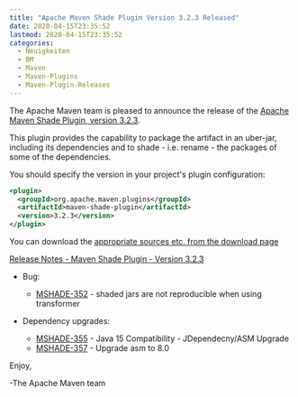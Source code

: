 ```yaml
---
title: "Apache Maven Shade Plugin Version 3.2.3 Released"
date: 2020-04-15T23:35:52
lastmod: 2020-04-15T23:35:52
categories:
  - Neuigkeiten
  - BM
  - Maven
  - Maven-Plugins
  - Maven-Plugin-Releases
---
```

The Apache Maven team is pleased to announce the release of the [Apache
Maven Shade Plugin, version 3.2.3](https://maven.apache.org/plugins/maven-shade-plugin/).

This plugin provides the capability to package the artifact in an uber-jar,
including its dependencies and to shade - i.e. rename - the packages of some of
the dependencies.

You should specify the version in your project's plugin configuration:

```xml
<plugin>
  <groupId>org.apache.maven.plugins</groupId>
  <artifactId>maven-shade-plugin</artifactId>
  <version>3.2.3</version>
</plugin>
```

You can download the [appropriate sources etc. from the download page][download-page]

<!-- more -->

 
[Release Notes - Maven Shade Plugin - Version 3.2.3](https://issues.apache.org/jira/secure/ReleaseNote.jspa?projectId=12317921&version=12346981)


* Bug:
  * [MSHADE-352](https://issues.apache.org/jira/browse/MSHADE-352) - shaded jars are not reproducible when using transformer

* Dependency upgrades:
  * [MSHADE-355](https://issues.apache.org/jira/browse/MSHADE-355) - Java 15 Compatibility - JDependecny/ASM Upgrade
  * [MSHADE-357](https://issues.apache.org/jira/browse/MSHADE-357) - Upgrade asm to 8.0

Enjoy,

-The Apache Maven team

[download-page]: https://maven.apache.org/shared/maven-archiver/download.cgi
